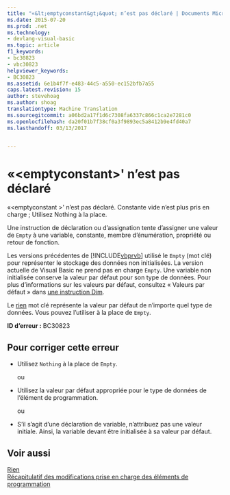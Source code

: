 ```yaml
---
title: "«&lt;emptyconstant&gt;&quot; n’est pas déclaré | Documents Microsoft"
ms.date: 2015-07-20
ms.prod: .net
ms.technology:
- devlang-visual-basic
ms.topic: article
f1_keywords:
- bc30823
- vbc30823
helpviewer_keywords:
- BC30823
ms.assetid: 6e1b4f7f-e483-44c5-a550-ec152bfb7a55
caps.latest.revision: 15
author: stevehoag
ms.author: shoag
translationtype: Machine Translation
ms.sourcegitcommit: a06bd2a17f1d6c7308fa6337c866c1ca2e7281c0
ms.openlocfilehash: da20f01b7f38cf0a3f9893ec5a8412b9e4fd40a7
ms.lasthandoff: 03/13/2017


---
```

# <a name="39ltemptyconstantgt39-is-not-declared"></a>«&lt;emptyconstant&gt;' n’est pas déclaré
«\<emptyconstant >' n’est pas déclaré. Constante vide n’est plus pris en charge ; Utilisez Nothing à la place.  
  
 Une instruction de déclaration ou d’assignation tente d’assigner une valeur de `Empty` à une variable, constante, membre d’énumération, propriété ou retour de fonction.  
  
 Les versions précédentes de [!INCLUDE[vbprvb](../../csharp/programming-guide/concepts/linq/includes/vbprvb_md.md)] utilisé le `Empty` (mot clé) pour représenter le stockage des données non initialisées. La version actuelle de Visual Basic ne prend pas en charge `Empty`. Une variable non initialisée conserve la valeur par défaut pour son type de données. Pour plus d’informations sur les valeurs par défaut, consultez « Valeurs par défaut » dans [une instruction Dim](../../visual-basic/language-reference/statements/dim-statement.md).  
  
 Le [rien](../../visual-basic/language-reference/nothing.md) mot clé représente la valeur par défaut de n’importe quel type de données. Vous pouvez l’utiliser à la place de `Empty`.  
  
 **ID d’erreur :** BC30823  
  
## <a name="to-correct-this-error"></a>Pour corriger cette erreur  
  
-   Utilisez `Nothing` à la place de `Empty`.  
  
     ou  
  
-   Utilisez la valeur par défaut appropriée pour le type de données de l’élément de programmation.  
  
     ou  
  
-   S’il s’agit d’une déclaration de variable, n’attribuez pas une valeur initiale. Ainsi, la variable devant être initialisée à sa valeur par défaut.  
  
## <a name="see-also"></a>Voir aussi  
 [Rien](../../visual-basic/language-reference/nothing.md)   
 [Récapitulatif des modifications prise en charge des éléments de programmation](http://msdn.microsoft.com/en-us/0483590a-6309-449c-a2fa-effa26a03b95)
